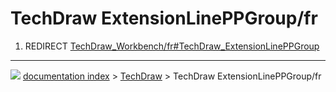 # TechDraw ExtensionLinePPGroup/fr
1.  REDIRECT [TechDraw_Workbench/fr#TechDraw_ExtensionLinePPGroup](TechDraw_Workbench/fr#TechDraw_ExtensionLinePPGroup.md)



---
![](images/Button_right.svg) [documentation index](../README.md) > [TechDraw](TechDraw_Workbench.md) > TechDraw ExtensionLinePPGroup/fr
